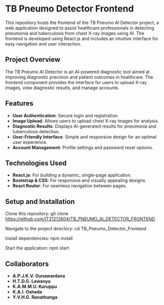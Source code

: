 # TB Pneumo Detector Frontend

This repository hosts the frontend of the TB Pneumo AI Detector project, a web application designed to assist healthcare professionals in detecting pneumonia and tuberculosis from chest X-ray images using AI. The frontend is developed using React.js and includes an intuitive interface for easy navigation and user interaction.

## Project Overview

The TB Pneumo AI Detector is an AI-powered diagnostic tool aimed at improving diagnostic precision and patient outcomes in healthcare. The frontend component provides the interface for users to upload X-ray images, view diagnostic results, and manage accounts.

## Features

- **User Authentication**: Secure login and registration.
- **Image Upload**: Allows users to upload chest X-ray images for analysis.
- **Diagnostic Results**: Displays AI-generated results for pneumonia and tuberculosis detection.
- **User-Friendly Interface**: Simple and responsive design for an optimal user experience.
- **Account Management**: Profile settings and password reset options.


## Technologies Used

- **React.js**: For building a dynamic, single-page application.
- **Bootstrap & CSS**: For responsive and visually appealing designs.
- **React Router**: For seamless navigation between pages.


## Setup and Installation

Clone this repository:
git clone https://github.com/IT21212604/TB_PNEUMO_AI_DETECTOR_FRONTEND

Navigate to the project directory:
cd TB_Pneumo_Detector_Frontend

Install dependencies:
npm install

Start the application:
npm start


## Collaborators

- **A.P.J.K.V. Gunawardana**
- **H.T.D.G. Lawanya**
- **K.A.M.M.U. Kuruppu**
- **K.A.I. Oshada**
- **Y.V.H.G. Ranathunga**
